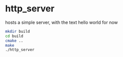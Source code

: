 # http_server
hosts a simple server, with the text hello world for now

```bash
mkdir build
cd build
cmake ..
make 
./http_server
```